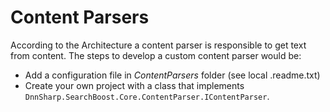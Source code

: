 # Content Parsers

According to the Architecture a content parser is responsible to get text from content. The steps to develop a custom content parser would be:
- Add a configuration file in _ContentParsers_ folder (see local .readme.txt)
- Create your own project with a class that implements `DnnSharp.SearchBoost.Core.ContentParser.IContentParser`.